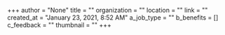+++
author = "None"
title = ""
organization = ""
location = ""
link = ""
created_at = "January 23, 2021, 8:52 AM"
a_job_type = ""
b_benefits = []
c_feedback = ""
thumbnail = ""
+++
